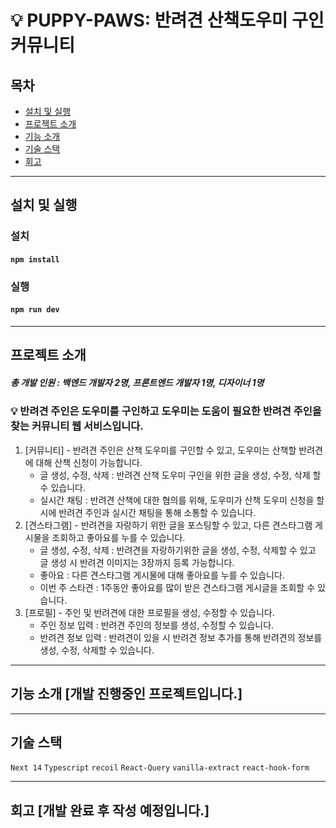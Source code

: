 # 💡 PUPPY-PAWS: 반려견 산책도우미 구인 커뮤니티

## 목차

- [설치 및 실행](#설치-및-실행)
- [프로젝트 소개](#프로젝트-소개)
- [기능 소개](#기능-소개)
- [기술 스택](#기술-스택)
- [회고](#회고)
  <br/>

---

## 설치 및 실행

### 설치

#### `npm install`

### 실행

#### `npm run dev`

---


## 프로젝트 소개

##### 총 개발 인원 : 백엔드 개발자 2명, 프론트엔드 개발자 1명, 디자이너 1명

### 💡 반려견 주인은 도우미를 구인하고 도우미는 도움이 필요한 반려견 주인을 찾는 커뮤니티 웹 서비스입니다.
1. [커뮤니티] - 반려견 주인은 산책 도우미를 구인할 수 있고, 도우미는 산책할 반려견에 대해 산책 신청이 가능합니다.
   - 글 생성, 수정, 삭제 : 반려견 산책 도우미 구인을 위한 글을 생성, 수정, 삭제 할 수 있습니다.
   - 실시간 채팅 : 반려견 산책에 대한 협의를 위해, 도우미가 산책 도우미 신청을 할 시에 반려견 주인과 실시간 채팅을 통해 소통할 수 있습니다.
2. [견스타그램] - 반려견을 자랑하기 위한 글을 포스팅할 수 있고, 다른 견스타그램 게시물을 조회하고 좋아요를 누를 수 있습니다.
   - 글 생성, 수정, 삭제 : 반려견을 자랑하기위한 글을 생성, 수정, 삭제할 수 있고 글 생성 시 반려견 이미지는 3장까지 등록 가능합니다.
   - 좋아요 : 다른 견스타그램 게시물에 대해 좋아요를 누를 수 있습니다.
   - 이번 주 스타견 : 1주동안 좋아요를 많이 받은 견스타그램 게시글을 조회할 수 있습니다.
3. [프로필] - 주인 및 반려견에 대한 프로필을 생성, 수정할 수 있습니다.
   - 주인 정보 입력 : 반려견 주인의 정보를 생성, 수정할 수 있습니다.
   - 반려견 정보 입력 : 반려견이 있을 시 반려견 정보 추가를 통해 반려견의 정보를 생성, 수정, 삭제할 수 있습니다.
---

## 기능 소개 [개발 진행중인 프로젝트입니다.]

---

## 기술 스택

`Next 14` `Typescript` `recoil` `React-Query` `vanilla-extract` `react-hook-form` 

---

## 회고 [개발 완료 후 작성 예정입니다.]

